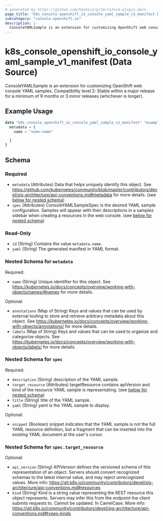 ```yaml
---
# generated by https://github.com/hashicorp/terraform-plugin-docs
page_title: "k8s_console_openshift_io_console_yaml_sample_v1_manifest Data Source - terraform-provider-k8s"
subcategory: "console.openshift.io"
description: |-
  ConsoleYAMLSample is an extension for customizing OpenShift web console YAML samples.  Compatibility level 2: Stable within a major release for a minimum of 9 months or 3 minor releases (whichever is longer).
---
```


# k8s_console_openshift_io_console_yaml_sample_v1_manifest (Data Source)

ConsoleYAMLSample is an extension for customizing OpenShift web console YAML samples.  Compatibility level 2: Stable within a major release for a minimum of 9 months or 3 minor releases (whichever is longer).

## Example Usage

```terraform
data "k8s_console_openshift_io_console_yaml_sample_v1_manifest" "example" {
  metadata = {
    name = "some-name"

  }
}
```

<!-- schema generated by tfplugindocs -->
## Schema

### Required

- `metadata` (Attributes) Data that helps uniquely identify this object. See https://github.com/kubernetes/community/blob/master/contributors/devel/sig-architecture/api-conventions.md#metadata for more details. (see [below for nested schema](#nestedatt--metadata))
- `spec` (Attributes) ConsoleYAMLSampleSpec is the desired YAML sample configuration. Samples will appear with their descriptions in a samples sidebar when creating a resources in the web console. (see [below for nested schema](#nestedatt--spec))

### Read-Only

- `id` (String) Contains the value `metadata.name`.
- `yaml` (String) The generated manifest in YAML format.

<a id="nestedatt--metadata"></a>
### Nested Schema for `metadata`

Required:

- `name` (String) Unique identifier for this object. See https://kubernetes.io/docs/concepts/overview/working-with-objects/names/#names for more details.

Optional:

- `annotations` (Map of String) Keys and values that can be used by external tooling to store and retrieve arbitrary metadata about this object. See https://kubernetes.io/docs/concepts/overview/working-with-objects/annotations/ for more details.
- `labels` (Map of String) Keys and values that can be used to organize and categorize objects. See https://kubernetes.io/docs/concepts/overview/working-with-objects/labels/ for more details.


<a id="nestedatt--spec"></a>
### Nested Schema for `spec`

Required:

- `description` (String) description of the YAML sample.
- `target_resource` (Attributes) targetResource contains apiVersion and kind of the resource YAML sample is representating. (see [below for nested schema](#nestedatt--spec--target_resource))
- `title` (String) title of the YAML sample.
- `yaml` (String) yaml is the YAML sample to display.

Optional:

- `snippet` (Boolean) snippet indicates that the YAML sample is not the full YAML resource definition, but a fragment that can be inserted into the existing YAML document at the user's cursor.

<a id="nestedatt--spec--target_resource"></a>
### Nested Schema for `spec.target_resource`

Optional:

- `api_version` (String) APIVersion defines the versioned schema of this representation of an object. Servers should convert recognized schemas to the latest internal value, and may reject unrecognized values. More info: https://git.k8s.io/community/contributors/devel/sig-architecture/api-conventions.md#resources
- `kind` (String) Kind is a string value representing the REST resource this object represents. Servers may infer this from the endpoint the client submits requests to. Cannot be updated. In CamelCase. More info: https://git.k8s.io/community/contributors/devel/sig-architecture/api-conventions.md#types-kinds
